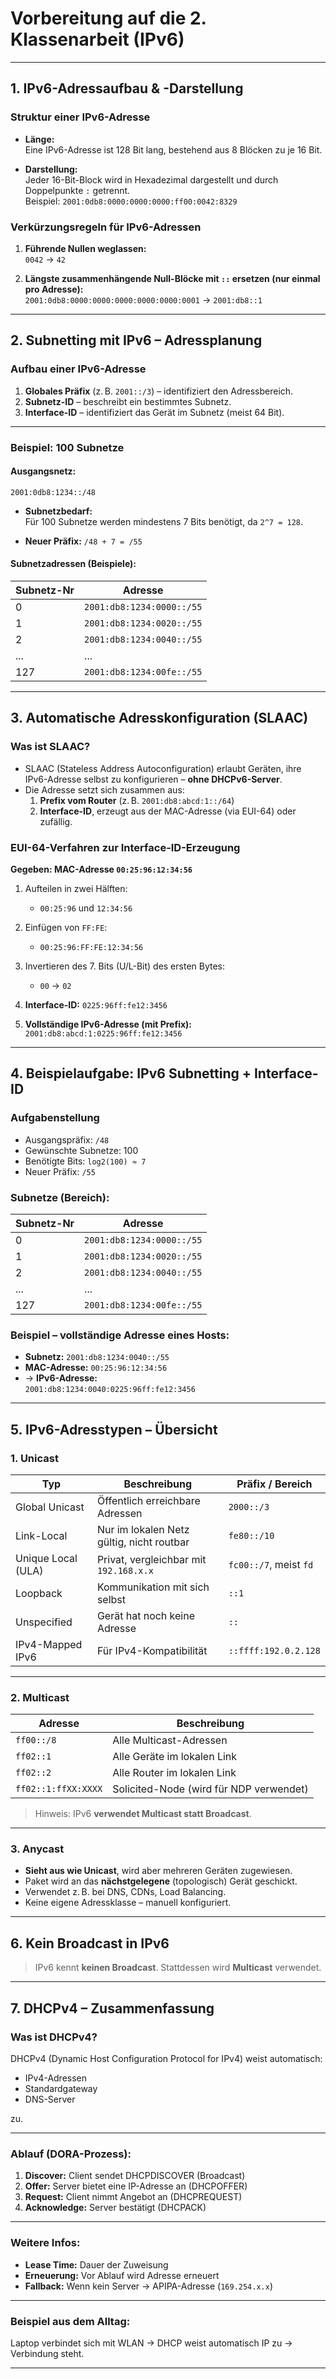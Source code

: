 # Vorbereitung auf die 2. Klassenarbeit (IPv6)

---

## 1. IPv6-Adressaufbau & -Darstellung

### Struktur einer IPv6-Adresse

- **Länge:**  
  Eine IPv6-Adresse ist 128 Bit lang, bestehend aus 8 Blöcken zu je 16 Bit.

- **Darstellung:**  
  Jeder 16-Bit-Block wird in Hexadezimal dargestellt und durch Doppelpunkte `:` getrennt.  
  Beispiel: `2001:0db8:0000:0000:0000:ff00:0042:8329`

### Verkürzungsregeln für IPv6-Adressen

1. **Führende Nullen weglassen:**  
   `0042` → `42`

2. **Längste zusammenhängende Null-Blöcke mit `::` ersetzen (nur einmal pro Adresse):**  
   `2001:0db8:0000:0000:0000:0000:0000:0001` → `2001:db8::1`

---

## 2. Subnetting mit IPv6 – Adressplanung

### Aufbau einer IPv6-Adresse

1. **Globales Präfix** (z. B. `2001::/3`) – identifiziert den Adressbereich.
2. **Subnetz-ID** – beschreibt ein bestimmtes Subnetz.
3. **Interface-ID** – identifiziert das Gerät im Subnetz (meist 64 Bit).

---

### Beispiel: 100 Subnetze

#### Ausgangsnetz:  
`2001:0db8:1234::/48`

- **Subnetzbedarf:**  
  Für 100 Subnetze werden mindestens 7 Bits benötigt, da `2^7 = 128`.

- **Neuer Präfix:** `/48 + 7 = /55`

#### Subnetzadressen (Beispiele):

| Subnetz-Nr | Adresse                  |
|------------|---------------------------|
| 0          | `2001:db8:1234:0000::/55` |
| 1          | `2001:db8:1234:0020::/55` |
| 2          | `2001:db8:1234:0040::/55` |
| ...        | ...                       |
| 127        | `2001:db8:1234:00fe::/55` |

---

## 3. Automatische Adresskonfiguration (SLAAC)

### Was ist SLAAC?

- SLAAC (Stateless Address Autoconfiguration) erlaubt Geräten, ihre IPv6-Adresse selbst zu konfigurieren – **ohne DHCPv6-Server**.
- Die Adresse setzt sich zusammen aus:
  1. **Prefix vom Router** (z. B. `2001:db8:abcd:1::/64`)
  2. **Interface-ID**, erzeugt aus der MAC-Adresse (via EUI-64) oder zufällig.

### EUI-64-Verfahren zur Interface-ID-Erzeugung

**Gegeben: MAC-Adresse `00:25:96:12:34:56`**

1. Aufteilen in zwei Hälften:  
   - `00:25:96` und `12:34:56`

2. Einfügen von `FF:FE`:  
   - `00:25:96:FF:FE:12:34:56`

3. Invertieren des 7. Bits (U/L-Bit) des ersten Bytes:  
   - `00` → `02`

4. **Interface-ID:** `0225:96ff:fe12:3456`

5. **Vollständige IPv6-Adresse (mit Prefix):**  
   `2001:db8:abcd:1:0225:96ff:fe12:3456`

---

## 4. Beispielaufgabe: IPv6 Subnetting + Interface-ID

### Aufgabenstellung

- Ausgangspräfix: `/48`
- Gewünschte Subnetze: 100
- Benötigte Bits: `log2(100) ≈ 7`
- Neuer Präfix: `/55`

### Subnetze (Bereich):

| Subnetz-Nr | Adresse                  |
|------------|---------------------------|
| 0          | `2001:db8:1234:0000::/55` |
| 1          | `2001:db8:1234:0020::/55` |
| 2          | `2001:db8:1234:0040::/55` |
| ...        | ...                       |
| 127        | `2001:db8:1234:00fe::/55` |

### Beispiel – vollständige Adresse eines Hosts:

- **Subnetz:** `2001:db8:1234:0040::/55`
- **MAC-Adresse:** `00:25:96:12:34:56`
- → **IPv6-Adresse:**  
  `2001:db8:1234:0040:0225:96ff:fe12:3456`

---

## 5. IPv6-Adresstypen – Übersicht

### 1. Unicast

| Typ                    | Beschreibung                                                | Präfix / Bereich       |
|------------------------|-------------------------------------------------------------|------------------------|
| Global Unicast         | Öffentlich erreichbare Adressen                             | `2000::/3`             |
| Link-Local             | Nur im lokalen Netz gültig, nicht routbar                   | `fe80::/10`            |
| Unique Local (ULA)     | Privat, vergleichbar mit `192.168.x.x`                      | `fc00::/7`, meist `fd` |
| Loopback               | Kommunikation mit sich selbst                               | `::1`                  |
| Unspecified            | Gerät hat noch keine Adresse                                | `::`                   |
| IPv4-Mapped IPv6       | Für IPv4-Kompatibilität                                      | `::ffff:192.0.2.128`   |

---

### 2. Multicast

| Adresse             | Beschreibung                                  |
|---------------------|-----------------------------------------------|
| `ff00::/8`          | Alle Multicast-Adressen                       |
| `ff02::1`           | Alle Geräte im lokalen Link                   |
| `ff02::2`           | Alle Router im lokalen Link                   |
| `ff02::1:ffXX:XXXX` | Solicited-Node (wird für NDP verwendet)       |

> Hinweis: IPv6 **verwendet Multicast statt Broadcast**.

---

### 3. Anycast

- **Sieht aus wie Unicast**, wird aber mehreren Geräten zugewiesen.
- Paket wird an das **nächstgelegene** (topologisch) Gerät geschickt.
- Verwendet z. B. bei DNS, CDNs, Load Balancing.
- Keine eigene Adressklasse – manuell konfiguriert.

---

## 6. Kein Broadcast in IPv6

> IPv6 kennt **keinen Broadcast**. Stattdessen wird **Multicast** verwendet.

---

## 7. DHCPv4 – Zusammenfassung

### Was ist DHCPv4?

DHCPv4 (Dynamic Host Configuration Protocol for IPv4) weist automatisch:

- IPv4-Adressen
- Standardgateway
- DNS-Server

zu.

---

### Ablauf (DORA-Prozess):

1. **Discover:** Client sendet DHCPDISCOVER (Broadcast)
2. **Offer:** Server bietet eine IP-Adresse an (DHCPOFFER)
3. **Request:** Client nimmt Angebot an (DHCPREQUEST)
4. **Acknowledge:** Server bestätigt (DHCPACK)

---

### Weitere Infos:

- **Lease Time:** Dauer der Zuweisung
- **Erneuerung:** Vor Ablauf wird Adresse erneuert
- **Fallback:** Wenn kein Server → APIPA-Adresse (`169.254.x.x`)

---

### Beispiel aus dem Alltag:

Laptop verbindet sich mit WLAN → DHCP weist automatisch IP zu → Verbindung steht.

---

